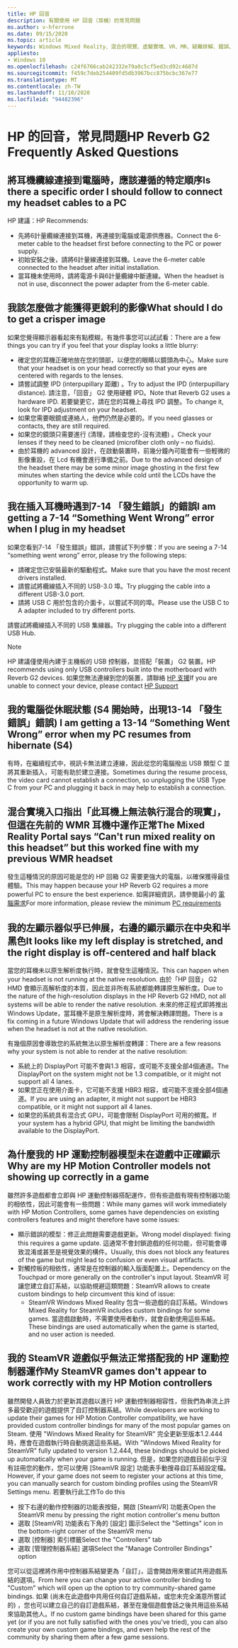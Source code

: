 ```yaml
---
title: HP 回音
description: 有關使用 HP 回音（耳機）的常見問題
ms.author: v-hferrone
ms.date: 09/15/2020
ms.topic: article
keywords: Windows Mixed Reality、混合的現實、虛擬實境、VR、MR、疑難排解、錯誤、協助、支援、效能
appliesto:
- Windows 10
ms.openlocfilehash: c24f6766cab242332e79a0c5cf5ed3cd92c4687d
ms.sourcegitcommit: f459c7deb254409fd5db3967bcc875bcbc367e77
ms.translationtype: MT
ms.contentlocale: zh-TW
ms.lasthandoff: 11/10/2020
ms.locfileid: "94482396"
---
```

# <a name="hp-reverb-g2-frequently-asked-questions"></a><span data-ttu-id="5b313-104">HP 的回音，常見問題</span><span class="sxs-lookup"><span data-stu-id="5b313-104">HP Reverb G2 Frequently Asked Questions</span></span>

## <a name="is-there-a-specific-order-i-should-follow-to-connect-my-headset-cables-to-a-pc"></a><span data-ttu-id="5b313-105">將耳機纜線連接到電腦時，應該遵循的特定順序</span><span class="sxs-lookup"><span data-stu-id="5b313-105">Is there a specific order I should follow to connect my headset cables to a PC</span></span>

<span data-ttu-id="5b313-106">HP 建議：</span><span class="sxs-lookup"><span data-stu-id="5b313-106">HP Recommends:</span></span>

- <span data-ttu-id="5b313-107">先將6計量纜線連接到耳機，再連接到電腦或電源供應器。</span><span class="sxs-lookup"><span data-stu-id="5b313-107">Connect the 6-meter cable to the headset first before connecting to the PC or power supply.</span></span>
- <span data-ttu-id="5b313-108">初始安裝之後，請將6計量線連接到耳機。</span><span class="sxs-lookup"><span data-stu-id="5b313-108">Leave the 6-meter cable connected to the headset after initial installation.</span></span>
- <span data-ttu-id="5b313-109">當耳機未使用時，請將電源卡與6計量纜線中斷連線。</span><span class="sxs-lookup"><span data-stu-id="5b313-109">When the headset is not in use, disconnect the power adapter from the 6-meter cable.</span></span>

## <a name="what-should-i-do-to-get-a-crisper-image"></a><span data-ttu-id="5b313-110">我該怎麼做才能獲得更銳利的影像</span><span class="sxs-lookup"><span data-stu-id="5b313-110">What should I do to get a crisper image</span></span>

<span data-ttu-id="5b313-111">如果您覺得顯示器看起來有點模糊，有幾件事您可以試試看：</span><span class="sxs-lookup"><span data-stu-id="5b313-111">There are a few things you can try if you feel that your display looks a little blurry:</span></span>

- <span data-ttu-id="5b313-112">確定您的耳機正確地放在您的頭部，以便您的眼睛以鏡頭為中心。</span><span class="sxs-lookup"><span data-stu-id="5b313-112">Make sure that your headset is on your head correctly so that your eyes are centered with regards to the lenses.</span></span>
- <span data-ttu-id="5b313-113">請嘗試調整 IPD (interpupillary 距離) 。</span><span class="sxs-lookup"><span data-stu-id="5b313-113">Try to adjust the IPD (interpupillary distance).</span></span> <span data-ttu-id="5b313-114">請注意，「回音」 G2 使用硬體 IPD。</span><span class="sxs-lookup"><span data-stu-id="5b313-114">Note that Reverb G2 uses a hardware IPD.</span></span> <span data-ttu-id="5b313-115">若要變更它，請在您的耳機上尋找 IPD 調整。</span><span class="sxs-lookup"><span data-stu-id="5b313-115">To change it, look for IPD adjustment on your headset.</span></span>
- <span data-ttu-id="5b313-116">如果您需要眼鏡或連絡人，他們仍然是必要的。</span><span class="sxs-lookup"><span data-stu-id="5b313-116">If you need glasses or contacts, they are still required.</span></span>
- <span data-ttu-id="5b313-117">如果您的鏡頭只需要進行 (清理，請檢查您的-沒有流體) 。</span><span class="sxs-lookup"><span data-stu-id="5b313-117">Check your lenses if they need to be cleaned (microfiber cloth only – no fluids).</span></span>
- <span data-ttu-id="5b313-118">由於耳機的 advanced 設計，在啟動裝置時，前幾分鐘內可能會有一些輕微的影像重設，在 Lcd 有機會進行準備之前。</span><span class="sxs-lookup"><span data-stu-id="5b313-118">Due to the advanced design of the headset there may be some minor image ghosting in the first few minutes when starting the device while cold until the LCDs have the opportunity to warm up.</span></span>

## <a name="i-am-getting-a-7-14-something-went-wrong-error-when-i-plug-in-my-headset"></a><span data-ttu-id="5b313-119">我在插入耳機時遇到7-14 「發生錯誤」的錯誤</span><span class="sxs-lookup"><span data-stu-id="5b313-119">I am getting a 7-14 “Something Went Wrong” error when I plug in my headset</span></span>

<span data-ttu-id="5b313-120">如果您看到7-14 「發生錯誤」錯誤，請嘗試下列步驟：</span><span class="sxs-lookup"><span data-stu-id="5b313-120">If you are seeing a 7-14 “something went wrong” error, please try the following steps:</span></span>

- <span data-ttu-id="5b313-121">請確定您已安裝最新的驅動程式。</span><span class="sxs-lookup"><span data-stu-id="5b313-121">Make sure that you have the most recent drivers installed.</span></span>
- <span data-ttu-id="5b313-122">請嘗試將纜線插入不同的 USB-3.0 埠。</span><span class="sxs-lookup"><span data-stu-id="5b313-122">Try plugging the cable into a different USB-3.0 port.</span></span>
- <span data-ttu-id="5b313-123">請將 USB C 用於包含的介面卡，以嘗試不同的埠。</span><span class="sxs-lookup"><span data-stu-id="5b313-123">Please use the USB C to A adapter included to try different ports.</span></span>

<span data-ttu-id="5b313-124">請嘗試將纜線插入不同的 USB 集線器。</span><span class="sxs-lookup"><span data-stu-id="5b313-124">Try plugging the cable into a different USB Hub.</span></span>  

> [!NOTE]
> <span data-ttu-id="5b313-125">HP 建議僅使用內建于主機板的 USB 控制器，並搭配「裝置」 G2 裝置。</span><span class="sxs-lookup"><span data-stu-id="5b313-125">HP recommends using only USB controllers built into the motherboard with Reverb G2 devices.</span></span>
> <span data-ttu-id="5b313-126">如果您無法連線到您的裝置，請聯絡 [HP 支援](https://support.hp.com/us-en)</span><span class="sxs-lookup"><span data-stu-id="5b313-126">If you are unable to connect your device, please contact [HP Support](https://support.hp.com/us-en)</span></span>

## <a name="i-am-getting-a-13-14-something-went-wrong-error-when-my-pc-resumes-from-hibernate-s4"></a><span data-ttu-id="5b313-127">我的電腦從休眠狀態 (S4 開始時，出現13-14 「發生錯誤」錯誤) </span><span class="sxs-lookup"><span data-stu-id="5b313-127">I am getting a 13-14 “Something Went Wrong” error when my PC resumes from hibernate (S4)</span></span>

<span data-ttu-id="5b313-128">有時，在繼續程式中，視訊卡無法建立連線，因此從您的電腦撥出 USB 類型 C 並將其重新插入，可能有助於建立連接。</span><span class="sxs-lookup"><span data-stu-id="5b313-128">Sometimes during the resume process, the video card cannot establish a connection, so unplugging the USB Type C from your PC and plugging it back in may help to establish a connection.</span></span>

## <a name="the-mixed-reality-portal-says-cant-run-mixed-reality-on-this-headset-but-this-worked-fine-with-my-previous-wmr-headset"></a><span data-ttu-id="5b313-129">混合實境入口指出「此耳機上無法執行混合的現實」，但這在先前的 WMR 耳機中運作正常</span><span class="sxs-lookup"><span data-stu-id="5b313-129">The Mixed Reality Portal says “Can't run mixed reality on this headset” but this worked fine with my previous WMR headset</span></span>

<span data-ttu-id="5b313-130">發生這種情況的原因可能是您的 HP 回箱 G2 需要更強大的電腦，以確保獲得最佳體驗。</span><span class="sxs-lookup"><span data-stu-id="5b313-130">This may happen because your HP Reverb G2 requires a more powerful PC to ensure the best experience.</span></span> <span data-ttu-id="5b313-131">如需詳細資訊，請參閱最小的 [電腦需求](windows-mixed-reality-minimum-pc-hardware-compatibility-guidelines.md)</span><span class="sxs-lookup"><span data-stu-id="5b313-131">For more information, please review the minimum [PC requirements](windows-mixed-reality-minimum-pc-hardware-compatibility-guidelines.md)</span></span>

## <a name="it-looks-like-my-left-display-is-stretched-and-the-right-display-is-off-centered-and-half-black"></a><span data-ttu-id="5b313-132">我的左顯示器似乎已伸展，右邊的顯示顯示在中央和半黑色</span><span class="sxs-lookup"><span data-stu-id="5b313-132">It looks like my left display is stretched, and the right display is off-centered and half black</span></span>

<span data-ttu-id="5b313-133">當您的耳機未以原生解析度執行時，就會發生這種情況。</span><span class="sxs-lookup"><span data-stu-id="5b313-133">This can happen when your headset is not running at the native resolution.</span></span> <span data-ttu-id="5b313-134">由於「HP 回音」 G2 HMD 會顯示高解析度的本質，因此並非所有系統都能轉譯原生解析度。</span><span class="sxs-lookup"><span data-stu-id="5b313-134">Due to the nature of the high-resolution displays in the HP Reverb G2 HMD, not all systems will be able to render the native resolution.</span></span> <span data-ttu-id="5b313-135">未來的修正程式即將推出 Windows Update，當耳機不是原生解析度時，將會解決轉譯問題。</span><span class="sxs-lookup"><span data-stu-id="5b313-135">There is a fix coming in a future Windows Update that will address the rendering issue when the headset is not at the native resolution.</span></span>

<span data-ttu-id="5b313-136">有幾個原因會導致您的系統無法以原生解析度轉譯：</span><span class="sxs-lookup"><span data-stu-id="5b313-136">There are a few reasons why your system is not able to render at the native resolution:</span></span>

- <span data-ttu-id="5b313-137">系統上的 DisplayPort 可能不會與1.3 相容，或可能不支援全部4個通道。</span><span class="sxs-lookup"><span data-stu-id="5b313-137">The DisplayPort on the system might not be 1.3 compatible, or it might not support all 4 lanes.</span></span>
- <span data-ttu-id="5b313-138">如果您正在使用介面卡，它可能不支援 HBR3 相容，或可能不支援全部4個通道。</span><span class="sxs-lookup"><span data-stu-id="5b313-138">If you are using an adapter, it might not support be HBR3 compatible, or it might not support all 4 lanes.</span></span>
- <span data-ttu-id="5b313-139">如果您的系統具有混合式 GPU，可能會限制 DisplayPort 可用的頻寬。</span><span class="sxs-lookup"><span data-stu-id="5b313-139">If your system has a hybrid GPU, that might be limiting the bandwidth available to the DisplayPort.</span></span>

## <a name="why-are-my-hp-motion-controller-models-not-showing-up-correctly-in-a-game"></a><span data-ttu-id="5b313-140">為什麼我的 HP 運動控制器模型未在遊戲中正確顯示</span><span class="sxs-lookup"><span data-stu-id="5b313-140">Why are my HP Motion Controller models not showing up correctly in a game</span></span>

<span data-ttu-id="5b313-141">雖然許多遊戲都會立即與 HP 運動控制器搭配運作，但有些遊戲有現有控制器功能的相依性，因此可能會有一些問題：</span><span class="sxs-lookup"><span data-stu-id="5b313-141">While many games will work immediately with HP Motion Controllers, some games have dependencies on existing controllers features and might therefore have some issues:</span></span>

- <span data-ttu-id="5b313-142">顯示錯誤的模型：修正此問題需要遊戲更新。</span><span class="sxs-lookup"><span data-stu-id="5b313-142">Wrong model displayed: fixing this requires a game update.</span></span> <span data-ttu-id="5b313-143">這通常不會封鎖遊戲的任何功能，但可能會導致混淆或甚至是視覺效果的構件。</span><span class="sxs-lookup"><span data-stu-id="5b313-143">Usually, this does not block any features of the game but might lead to confusion or even visual artifacts.</span></span>
- <span data-ttu-id="5b313-144">對觸控板的相依性，通常是在控制器的輸入版面配置上。</span><span class="sxs-lookup"><span data-stu-id="5b313-144">Dependency on the Touchpad or more generally on the controller's input layout.</span></span> <span data-ttu-id="5b313-145">SteamVR 可讓您建立自訂系結，以協助規避這類問題：</span><span class="sxs-lookup"><span data-stu-id="5b313-145">SteamVR allows to create custom bindings to help circumvent this kind of issue:</span></span>
    - <span data-ttu-id="5b313-146">SteamVR Windows Mixed Reality 包含一些遊戲的自訂系結。</span><span class="sxs-lookup"><span data-stu-id="5b313-146">Windows Mixed Reality for SteamVR includes custom bindings for some games.</span></span> <span data-ttu-id="5b313-147">當遊戲啟動時，不需要使用者動作，就會自動使用這些系結。</span><span class="sxs-lookup"><span data-stu-id="5b313-147">These bindings are used automatically when the game is started, and no user action is needed.</span></span>

## <a name="my-steamvr-games-dont-appear-to-work-correctly-with-my-hp-motion-controllers"></a><span data-ttu-id="5b313-148">我的 SteamVR 遊戲似乎無法正常搭配我的 HP 運動控制器運作</span><span class="sxs-lookup"><span data-stu-id="5b313-148">My SteamVR games don't appear to work correctly with my HP Motion controllers</span></span>

<span data-ttu-id="5b313-149">雖然開發人員致力於更新其遊戲以進行 HP 運動控制器相容性，但我們為串流上許多最受歡迎的遊戲提供了自訂控制器系結。</span><span class="sxs-lookup"><span data-stu-id="5b313-149">While developers are working to update their games for HP Motion Controller compatibility, we have provided custom controller bindings for many of the most popular games on Steam.</span></span> <span data-ttu-id="5b313-150">使用 "Windows Mixed Reality for SteamVR" 完全更新至版本1.2.444 時，應會在遊戲執行時自動挑選這些系結。</span><span class="sxs-lookup"><span data-stu-id="5b313-150">With "Windows Mixed Reality for SteamVR" fully updated to version 1.2.444, these bindings should be picked up automatically when your game is running.</span></span> <span data-ttu-id="5b313-151">但是，如果您的遊戲目前似乎沒有註冊您的動作，您可以使用 [SteamVR 設定] 功能表手動搜尋自訂系結設定檔。</span><span class="sxs-lookup"><span data-stu-id="5b313-151">However, if your game does not seem to register your actions at this time, you can manually search for custom binding profiles using the SteamVR Settings menu.</span></span>
<span data-ttu-id="5b313-152">若要執行此工作</span><span class="sxs-lookup"><span data-stu-id="5b313-152">To do this</span></span>

- <span data-ttu-id="5b313-153">按下右邊的動作控制器的功能表按鈕，開啟 [SteamVR] 功能表</span><span class="sxs-lookup"><span data-stu-id="5b313-153">Open the SteamVR menu by pressing the right motion controller's menu button</span></span>
- <span data-ttu-id="5b313-154">選取 [SteamVR] 功能表右下角的 [設定] 圖示</span><span class="sxs-lookup"><span data-stu-id="5b313-154">Select the "Settings" icon in the bottom-right corner of the SteamVR menu</span></span>
- <span data-ttu-id="5b313-155">選取 [控制器] 索引標籤</span><span class="sxs-lookup"><span data-stu-id="5b313-155">Select the "Controllers" tab</span></span>
- <span data-ttu-id="5b313-156">選取 [管理控制器系結] 選項</span><span class="sxs-lookup"><span data-stu-id="5b313-156">Select the "Manage Controller Bindings" option</span></span>

<span data-ttu-id="5b313-157">您可以從這裡將作用中控制器系結變更為「自訂」，這會開啟用來嘗試共用遊戲系結的選項。</span><span class="sxs-lookup"><span data-stu-id="5b313-157">From here you can change your active controller binding to "Custom" which will open up the option to try community-shared game bindings.</span></span>
<span data-ttu-id="5b313-158">如果 (尚未在此遊戲中共用任何自訂遊戲系結，或您未完全滿意所嘗試的) ，您也可以建立自己的自訂遊戲系結，甚至在幾個遊戲會話之後共用這些系結來協助其他人。</span><span class="sxs-lookup"><span data-stu-id="5b313-158">If no custom game bindings have been shared for this game yet (or if you are not fully satisfied with the ones you've tried), you can also create your own custom game bindings, and even help the rest of the community by sharing them after a few game sessions.</span></span>